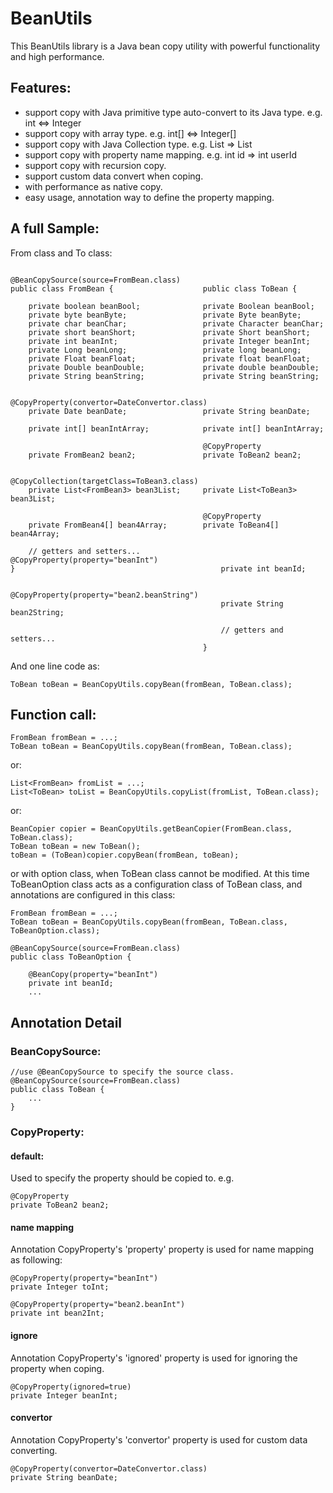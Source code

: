 # BeanUtils

This BeanUtils library is a Java bean copy utility with powerful functionality and high performance.

## Features:
* support copy with Java primitive type auto-convert to its Java type. e.g. int <=> Integer
* support copy with array type. e.g. int[] <=> Integer[]
* support copy with Java Collection type. e.g. List<FromBean> => List<ToBean>
* support copy with property name mapping. e.g. int id => int userId
* support copy with recursion copy. 
* support custom data convert when coping.
* with performance as native copy.
* easy usage, annotation way to define the property mapping.

## A full Sample:

From class and To class:

	                                           @BeanCopySource(source=FromBean.class)          
	public class FromBean {                    public class ToBean {                           
	                                                                                       
		private boolean beanBool;              private Boolean beanBool;                   
		private byte beanByte;                 private Byte beanByte;                      
		private char beanChar;                 private Character beanChar;                 
		private short beanShort;               private Short beanShort;                    
		private int beanInt;                   private Integer beanInt;                    
		private Long beanLong;                 private long beanLong;                      
		private Float beanFloat;               private float beanFloat;                    
		private Double beanDouble;             private double beanDouble;                  
		private String beanString;             private String beanString;                  
		                                                                                   
		                                       @CopyProperty(convertor=DateConvertor.class)
		private Date beanDate;                 private String beanDate;                    
		                                                                                   
		private int[] beanIntArray;            private int[] beanIntArray;                 
		                                                                                   
		                                       @CopyProperty                               
		private FromBean2 bean2;               private ToBean2 bean2;                      
		                                                                                   
		                                       @CopyCollection(targetClass=ToBean3.class)  
		private List<FromBean3> bean3List;     private List<ToBean3> bean3List;            
		                                                                                   
		                                       @CopyProperty                               
		private FromBean4[] bean4Array;        private ToBean4[] bean4Array;               
		                                                                                   
		// getters and setters...              @CopyProperty(property="beanInt")           
	}                                              private int beanId;                         
	                                                                                       
	                                               @CopyProperty(property="bean2.beanString")  
	                                               private String bean2String;                 
	                                           
	                                               // getters and setters...
	                                           }

And one line code as:

	ToBean toBean = BeanCopyUtils.copyBean(fromBean, ToBean.class);

## Function call:
	FromBean fromBean = ...;
	ToBean toBean = BeanCopyUtils.copyBean(fromBean, ToBean.class);

or:

	List<FromBean> fromList = ...;
	List<ToBean> toList = BeanCopyUtils.copyList(fromList, ToBean.class);
	
or:

	BeanCopier copier = BeanCopyUtils.getBeanCopier(FromBean.class, ToBean.class);
	ToBean toBean = new ToBean();
	toBean = (ToBean)copier.copyBean(fromBean, toBean);

or with option class, when ToBean class cannot be modified. At this time ToBeanOption class acts as a configuration class of ToBean class, and annotations are configured in this class:

	FromBean fromBean = ...;
	ToBean toBean = BeanCopyUtils.copyBean(fromBean, ToBean.class, ToBeanOption.class);
	
	@BeanCopySource(source=FromBean.class)
	public class ToBeanOption {
		
		@BeanCopy(property="beanInt")
		private int beanId;
		...
		

## Annotation Detail
### BeanCopySource:
	//use @BeanCopySource to specify the source class.
	@BeanCopySource(source=FromBean.class)
	public class ToBean {
		...
	}
	
### CopyProperty:

#### default:
Used to specify the property should be copied to. e.g.

	@CopyProperty
	private ToBean2 bean2;

#### name mapping

Annotation CopyProperty's 'property' property is used for name mapping as following:

	@CopyProperty(property="beanInt")
	private Integer toInt;
	
	@CopyProperty(property="bean2.beanInt")
	private int bean2Int;
	
#### ignore
Annotation CopyProperty's 'ignored' property is used for ignoring the property when coping.

	@CopyProperty(ignored=true)
	private Integer beanInt;

#### convertor
Annotation CopyProperty's 'convertor' property is used for custom data converting.

	@CopyProperty(convertor=DateConvertor.class)
	private String beanDate;


